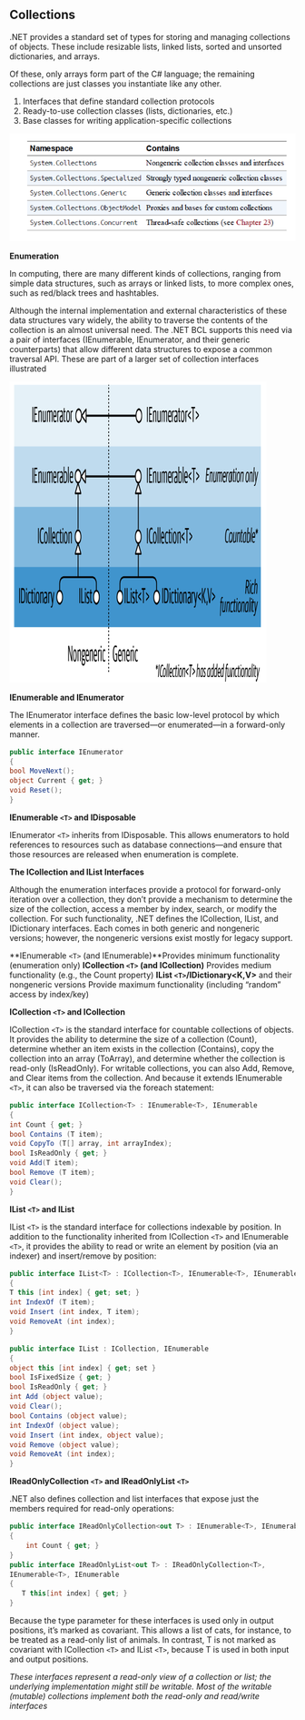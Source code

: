 ## Collections

.NET provides a standard set of types for storing and managing collections of objects. These include resizable lists, linked lists, sorted and unsorted dictionaries, and arrays.

 Of these, only arrays form part of the C# language; the remaining collections are just classes you instantiate like any other.

1. Interfaces that define standard collection protocols
2. Ready-to-use collection classes (lists, dictionaries, etc.)
3. Base classes for writing application-specific collections

![1688395828072](image/readme/1688395828072.png)

**Enumeration**

In computing, there are many different kinds of collections, ranging from simple data structures, such as arrays or linked lists, to more complex ones, such as red/black trees and hashtables.

Although the internal implementation and external characteristics of these data structures vary widely, the ability to traverse the contents of the collection is an almost universal need. The .NET
BCL supports this need via a pair of interfaces (IEnumerable, IEnumerator, and their generic counterparts) that allow different data structures to expose a common traversal API. These are part of a larger set of
collection interfaces illustrated

![1688395935836](image/readme/1688395935836.png)

**IEnumerable and IEnumerator**

The IEnumerator interface defines the basic low-level protocol by which elements in a collection are traversed—or enumerated—in a forward-only manner.

```csharp
public interface IEnumerator
{
bool MoveNext();
object Current { get; }
void Reset();
}
```

**IEnumerable `<T>` and IDisposable**

IEnumerator `<T>` inherits from IDisposable. This allows enumerators to hold references to resources such as database connections—and ensure that those resources are released when enumeration is complete.

**The ICollection and IList Interfaces**

Although the enumeration interfaces provide a protocol for forward-only iteration over a collection, they don’t provide a mechanism to determine the size of the collection, access a member by index, search, or modify the collection. For such functionality, .NET defines the ICollection, IList, and IDictionary interfaces. Each comes in both generic and nongeneric versions; however, the nongeneric versions exist mostly for legacy support.

**IEnumerable `<T>` (and IEnumerable)**Provides minimum functionality (enumeration only)
**ICollection `<T>` (and ICollection)** Provides medium functionality (e.g., the Count property)
**IList `<T>`/IDictionary<K,V>** and their nongeneric versions Provide maximum functionality (including “random” access by index/key)

**ICollection `<T>` and ICollection**

ICollection `<T>` is the standard interface for countable collections of objects. It provides the ability to determine the size of a collection (Count), determine whether an item exists in the collection (Contains), copy the collection into an array (ToArray), and determine whether the collection is read-only (IsReadOnly). For writable collections, you can also Add, Remove, and Clear items from the collection. And because it extends IEnumerable `<T>`, it can also be traversed via the foreach statement:

```csharp
public interface ICollection<T> : IEnumerable<T>, IEnumerable
{
int Count { get; }
bool Contains (T item);
void CopyTo (T[] array, int arrayIndex);
bool IsReadOnly { get; }
void Add(T item);
bool Remove (T item);
void Clear();
}
```

**IList `<T>` and IList**

IList `<T>` is the standard interface for collections indexable by position. In addition to the functionality inherited from ICollection `<T>` and IEnumerable `<T>`, it provides the ability to read or write an element by position (via an indexer) and insert/remove by position:

```csharp
public interface IList<T> : ICollection<T>, IEnumerable<T>, IEnumerable
{
T this [int index] { get; set; }
int IndexOf (T item);
void Insert (int index, T item);
void RemoveAt (int index);
}
```

```csharp
public interface IList : ICollection, IEnumerable
{
object this [int index] { get; set }
bool IsFixedSize { get; }
bool IsReadOnly { get; }
int Add (object value);
void Clear();
bool Contains (object value);
int IndexOf (object value);
void Insert (int index, object value);
void Remove (object value);
void RemoveAt (int index);
}
```

**IReadOnlyCollection `<T>` and IReadOnlyList `<T>`**

.NET also defines collection and list interfaces that expose just the members required for read-only operations:

```csharp
public interface IReadOnlyCollection<out T> : IEnumerable<T>, IEnumerable
{
    int Count { get; }
}
public interface IReadOnlyList<out T> : IReadOnlyCollection<T>,
IEnumerable<T>, IEnumerable
{
   T this[int index] { get; }
}
```

Because the type parameter for these interfaces is used only in output positions, it’s marked as covariant. This allows a list of cats, for instance, to be treated as a read-only list of animals. In contrast, T is not marked as covariant with ICollection `<T>` and IList `<T>`, because T is used in both input and output positions.

*These interfaces represent a read-only view of a collection or list; the underlying implementation
might still be writable. Most of the writable (mutable) collections implement both the read-only and read/write interfaces*
